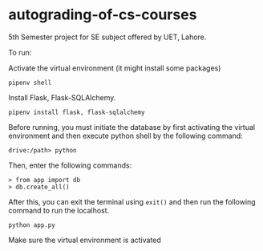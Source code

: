 # autograding-of-cs-courses

5th Semester project for SE subject offered by UET, Lahore.

To run:

Activate the virtual environment (it might install some packages)

    pipenv shell

Install Flask, Flask-SQLAlchemy.

    pipenv install flask, flask-sqlalchemy

Before running, you must initiate the database by first activating the virtual environment and then execute python shell by the following command:

    drive:/path> python

Then, enter the following commands:

    > from app import db
    > db.create_all()

After this, you can exit the terminal using `exit()`
and then run the following command to run the localhost.

    python app.py

Make sure the virtual environment is activated